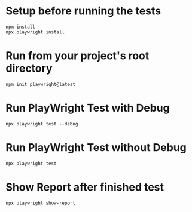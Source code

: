 # Setup before running the tests
```
npm install
npx playwright install
```

# Run from your project's root directory
`npm init playwright@latest`

# Run PlayWright Test with Debug 
`npx playwright test --debug`

# Run PlayWright Test without Debug 
`npx playwright test`

# Show Report after finished test
`npx playwright show-report`